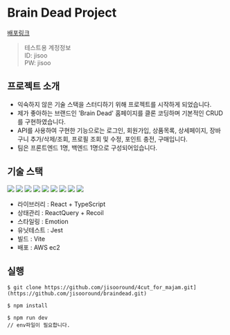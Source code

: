 # Brain Dead Project

[배포링크](https://braindead.woojisoo.shop/)
> 테스트용 계정정보 <br/>
> ID: jisoo <br/>
> PW: jisoo 

## 프로젝트 소개

- 익숙하지 않은 기술 스택을 스터디하기 위해 프로젝트를 시작하게 되었습니다.
- 제가 좋아하는 브랜드인 'Brain Dead' 홈페이지를 클론 코딩하며 기본적인 CRUD를 구현하였습니다.
- API를 사용하여 구현한 기능으로는 로그인, 회원가입, 상품목록, 상세페이지, 장바구니 추가/삭제/조회, 프로필 조회 및 수정, 포인트 충전, 구매입니다.
- 팀은 프론트엔드 1명, 백엔드 1명으로 구성되어있습니다.

## 기술 스택

<img src="https://img.shields.io/badge/react-61DAFB?style=for-the-badge&logo=react&logoColor=black"> <img src="https://img.shields.io/badge/typescript-3178C6?style=for-the-badge&logo=typescript&logoColor=white">  <img src="https://img.shields.io/badge/emotion-06B6D4?style=for-the-badge&logo=emotion&logoColor=white"> 
<img src="https://img.shields.io/badge/vite-646CFF?style=for-the-badge&logo=vite&logoColor=white"> <img src="https://img.shields.io/badge/recoil-3578E5?style=for-the-badge&logo=recoil&logoColor=white"> <img src="https://img.shields.io/badge/reactquery-FF4154?style=for-the-badge&logo=reactquery&logoColor=white">
<img src="https://img.shields.io/badge/reactrouter-CA4245?style=for-the-badge&logo=reactrouter&logoColor=white"> <img src="https://img.shields.io/badge/jest-C21325?style=for-the-badge&logo=jest&logoColor=white"> <img src="https://img.shields.io/badge/amazonec2-FF9900?style=for-the-badge&logo=amazonec2&logoColor=white">

- 라이브러리 : React + TypeScript
- 상태관리 : ReactQuery + Recoil
- 스타일링 : Emotion
- 유닛테스트 : Jest
- 빌드 : Vite
- 배포 : AWS ec2

## 실행
```
$ git clone https://github.com/jisooround/4cut_for_majam.git](https://github.com/jisooround/braindead.git)
```


```
$ npm install
```

```
$ npm run dev
// env파일이 필요합니다.
```
